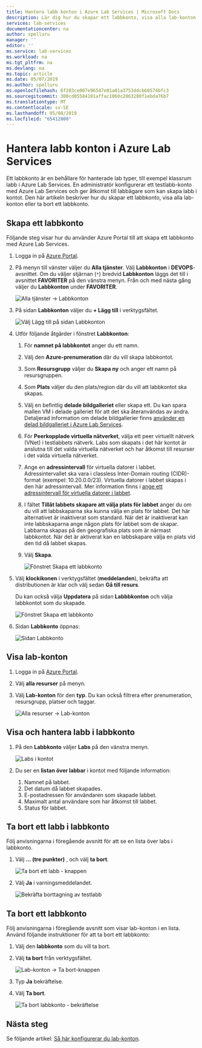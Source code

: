 ```yaml
---
title: Hantera labb konton i Azure Lab Services | Microsoft Docs
description: Lär dig hur du skapar ett labbkonto, visa alla lab-konton eller ta bort ett labbkonto i en Azure-prenumeration.
services: lab-services
documentationcenter: na
author: spelluru
manager: ''
editor: ''
ms.service: lab-services
ms.workload: na
ms.tgt_pltfrm: na
ms.devlang: na
ms.topic: article
ms.date: 05/07/2019
ms.author: spelluru
ms.openlocfilehash: 6f283ce007e96547e01a01a3753ddcb60574bfc3
ms.sourcegitcommit: 300cd05584101affac1060c2863200f1ebda76b7
ms.translationtype: MT
ms.contentlocale: sv-SE
ms.lasthandoff: 05/08/2019
ms.locfileid: "65412808"
---
```

# <a name="manage-lab-accounts-in-azure-lab-services"></a>Hantera labb konton i Azure Lab Services 
Ett labbkonto är en behållare för hanterade lab typer, till exempel klassrum labb i Azure Lab Services. En administratör konfigurerar ett testlabb-konto med Azure Lab Services och ger åtkomst till labbägare som kan skapa labb i kontot. Den här artikeln beskriver hur du skapar ett labbkonto, visa alla lab-konton eller ta bort ett labbkonto.

## <a name="create-a-lab-account"></a>Skapa ett labbkonto
Följande steg visar hur du använder Azure Portal till att skapa ett labbkonto med Azure Lab Services. 

1. Logga in på [Azure Portal](https://portal.azure.com).
2. På menyn till vänster väljer du **Alla tjänster**. Välj **Labbkonton** i **DEVOPS**-avsnittet. Om du väljer stjärnan (`*`) bredvid **Labbkonton** läggs det till i avsnittet **FAVORITER** på den vänstra menyn. Från och med nästa gång väljer du **Labbkonton** under **FAVORITER**.

    ![Alla tjänster -> Labbkonton](../media/tutorial-setup-lab-account/select-lab-accounts-service.png)
3. På sidan **Labbkonton** väljer du **+ Lägg till** i verktygsfältet. 

    ![Välj Lägg till på sidan Labbkonton](../media/tutorial-setup-lab-account/add-lab-account-button.png)
4. Utför följande åtgärder i fönstret **Labbkonton**: 
    1. För **namnet på labbkontot** anger du ett namn. 
    2. Välj den **Azure-prenumeration** där du vill skapa labbkontot.
    3. Som **Resursgrupp** väljer du **Skapa ny** och anger ett namn på resursgruppen.
    4. Som **Plats** väljer du den plats/region där du vill att labbkontot ska skapas. 
    5. Välj en befintlig **delade bildgalleriet** eller skapa ett. Du kan spara mallen VM i delade galleriet för att det ska återanvändas av andra. Detaljerad information om delade bildgallerier finns [använder en delad bildgalleriet i Azure Lab Services](how-to-use-shared-image-gallery.md).
    6. För **Peerkopplade virtuella nätverket**, välja ett peer virtuellt nätverk (VNet) i testlabbets nätverk. Labs som skapats i det här kontot är anslutna till det valda virtuella nätverket och har åtkomst till resurser i det valda virtuella nätverket. 
    7. Ange en **adressintervall** för virtuella datorer i labbet. Adressintervallet ska vara i classless Inter-Domain routing (CIDR)-format (exempel: 10.20.0.0/23). Virtuella datorer i labbet skapas i den här adressintervall. Mer information finns i [ange ett adressintervall för virtuella datorer i labbet](how-to-configure-lab-accounts.md#specify-an-address-range-for-vms-in-the-lab).    
    8. I fältet **Tillåt labbets skapare att välja plats för labbet** anger du om du vill att labbskaparna ska kunna välja en plats för labbet. Det här alternativet är inaktiverat som standard. När det är inaktiverat kan inte labbskaparna ange någon plats för labbet som de skapar. Labbarna skapas på den geografiska plats som är närmast labbkontot. När det är aktiverat kan en labbskapare välja en plats vid den tid då labbet skapas.      
    9. Välj **Skapa**. 

        ![Fönstret Skapa ett labbkonto](../media/tutorial-setup-lab-account/lab-account-settings.png)
5. Välj **klockikonen** i verktygsfältet (**meddelanden**), bekräfta att distributionen är klar och välj sedan **Gå till resurs**. 

    Du kan också välja **Uppdatera** på sidan **Labbbkonton** och välja labbkontot som du skapade. 

    ![Fönstret Skapa ett labbkonto](../media/tutorial-setup-lab-account/go-to-lab-account.png)    
6. Sidan **Labbkonto** öppnas:

    ![Sidan Labbkonto](../media/tutorial-setup-lab-account/lab-account-page.png)

## <a name="view-lab-accounts"></a>Visa lab-konton
1. Logga in på [Azure Portal](https://portal.azure.com).
2. Välj **alla resurser** på menyn. 
3. Välj **Lab-konton** för den **typ**. 
    Du kan också filtrera efter prenumeration, resursgrupp, platser och taggar. 

    ![Alla resurser -> Lab-konton](../media/how-to-manage-lab-accounts/all-resources-lab-accounts.png)

## <a name="view-and-manage-labs-in-the-lab-account"></a>Visa och hantera labb i labbkonto

1. På den **Labbkonto** väljer **Labs** på den vänstra menyn.

    ![Labs i kontot](../media/how-to-manage-lab-accounts/labs-in-account.png)
1. Du ser en **listan över labbar** i kontot med följande information: 
    1. Namnet på labbet.
    2. Det datum då labbet skapades. 
    3. E-postadressen för användaren som skapade labbet. 
    4. Maximalt antal användare som har åtkomst till labbet. 
    5. Status för labbet. 

## <a name="delete-a-lab-in-the-lab-account"></a>Ta bort ett labb i labbkonto
Följ anvisningarna i föregående avsnitt för att se en lista över labs i labbkonto.

1. Välj **... (tre punkter)** , och välj **ta bort**. 

    ![Ta bort ett labb - knappen](../media/how-to-manage-lab-accounts/delete-lab-button.png)
2. Välj **Ja** i varningsmeddelandet. 

    ![Bekräfta borttagning av testlabb](../media/how-to-manage-lab-accounts/confirm-lab-delete.png)

## <a name="delete-a-lab-account"></a>Ta bort ett labbkonto
Följ anvisningarna i föregående avsnitt som visar lab-konton i en lista. Använd följande instruktioner för att ta bort ett labbkonto: 

1. Välj den **labbkonto** som du vill ta bort. 
2. Välj **ta bort** från verktygsfältet. 

    ![Lab-konton -> Ta bort-knappen](../media/how-to-manage-lab-accounts/delete-button.png)
1. Typ **Ja** bekräftelse.
1. Välj **Ta bort**. 

    ![Ta bort labbkonto - bekräftelse](../media/how-to-manage-lab-accounts/delete-lab-account-confirmation.png)


## <a name="next-steps"></a>Nästa steg
Se följande artikel: [Så här konfigurerar du lab-konton](how-to-configure-lab-accounts.md).